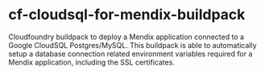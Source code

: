 # cf-cloudsql-for-mendix-buildpack

Cloudfoundry buildpack to deploy a Mendix application connected to a Google CloudSQL Postgres/MySQL.
This buildpack is able to automatically setup a database connection related environment variables required for a Mendix application, including the SSL certificates.